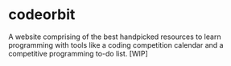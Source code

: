 # codeorbit
A website comprising of the best handpicked resources to learn programming with tools like a coding competition calendar and a competitive programming to-do list. [WIP]
